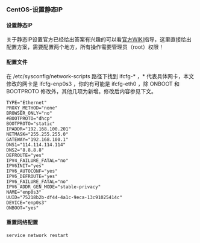 ### CentOS-设置静态IP

#### 设置静态IP

关于静态IP设置官方已经给出答案有兴趣的可以看[官方WIKI](https://wiki.centos.org/FAQ/CentOS7#head-a21a9e454157700367c9b7e9ccb1ff9954bec881)指导，这里直接给出配置方案，需要配置两个地方，所有操作需要管理员（root）权限！

#### 配置文件

在 /etc/sysconfig/network-scripts 路径下找到 ifcfg-* ，* 代表具体网卡，本文修改的网卡是 ifcfg-enp0s3 ，你的有可能是 ifcfg-eth0 ，除 ONBOOT 和 BOOTPROTO 修改外，其他几项为新增。修改后内容参见下文。

```
TYPE="Ethernet"
PROXY_METHOD="none"
BROWSER_ONLY="no"
#BOOTPROTO="dhcp"
BOOTPROTO="static"
IPADDR="192.168.100.201"
NETMASK="255.255.255.0"
GATEWAY="192.168.100.1"
DNS1="114.114.114.114"
DNS2="8.8.8.8"
DEFROUTE="yes"
IPV4_FAILURE_FATAL="no"
IPV6INIT="yes"
IPV6_AUTOCONF="yes"
IPV6_DEFROUTE="yes"
IPV6_FAILURE_FATAL="no"
IPV6_ADDR_GEN_MODE="stable-privacy"
NAME="enp0s3"
UUID="75218b2b-df44-4a1c-9eca-13c91025414c"
DEVICE="enp0s3"
ONBOOT="yes"
```

#### 重置网络配置

```
service network restart
```

